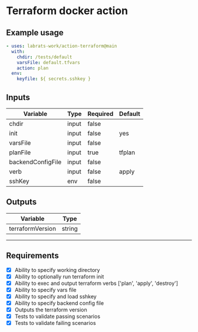 # Terraform docker action

## Example usage

``` yml
- uses: labrats-work/action-terraform@main
  with:
    chdir: /tests/default    
    varsFile: default.tfvars
    action: plan
  env:
    keyfile: ${ secrets.sshkey }
```

## Inputs

|Variable|Type|Required|Default|
|---|---|---|---|
|chdir|input|false||
|init|input|false|yes|
|varsFile|input|false||
|planFile|input|true|tfplan|
|backendConfigFile|input|false||
|verb|input|false|apply|
|sshKey|env|false||

## Outputs

|Variable|Type|
|---|---|
|terraformVersion|string|
---

## Requirements

- [x] Ability to specify working directory
- [x] Ability to optionally run terraform init
- [x] Ability to exec and output terraform verbs ['plan', 'apply', 'destroy']
- [x] Ability to specify vars file
- [x] Ability to specify and load sshkey
- [x] Ability to specify backend config file
- [x] Outputs the terraform version
- [x] Tests to validate passing scenarios
- [x] Tests to validate failing scenarios
